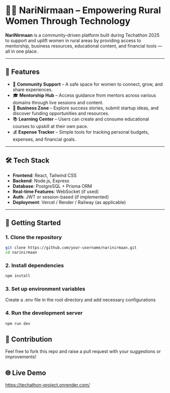 # 👩‍💼 NariNirmaan – Empowering Rural Women Through Technology

**NariNirmaan** is a community-driven platform built during Techathon 2025 to support and uplift women in rural areas by providing access to mentorship, business resources, educational content, and financial tools — all in one place.

---

## 🌟 Features

- 👥 **Community Support** – A safe space for women to connect, grow, and share experiences.
- 🎓 **Mentorship Hub** – Access guidance from mentors across various domains through live sessions and content.
- 💼 **Business Zone** – Explore success stories, submit startup ideas, and discover funding opportunities and resources.
- 📚 **Learning Center** – Users can create and consume educational courses to upskill at their own pace.
- 💰 **Expense Tracker** – Simple tools for tracking personal budgets, expenses, and financial goals.

---

## 🛠️ Tech Stack

- **Frontend**: React, Tailwind CSS
- **Backend**: Node.js, Express
- **Database**: PostgreSQL + Prisma ORM
- **Real-time Features**: WebSocket (if used)
- **Auth**: JWT or session-based (if implemented)
- **Deployment**: Vercel / Render / Railway (as applicable)

---

## 🚀 Getting Started

### 1. Clone the repository
```bash
git clone https://github.com/your-username/narinirmaan.git
cd narinirmaan
```

### 2. Install dependencies
```bash
npm install
```

### 3. Set up environment variables
Create a .env file in the root directory and add necessary configurations

### 4. Run the development server
```bash
npm run dev
```

## 🤝 Contribution
Feel free to fork this repo and raise a pull request with your suggestions or improvements!

## 🌐 Live Demo
https://techathon-project.onrender.com/

